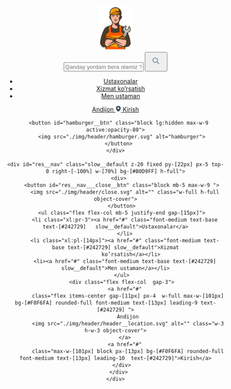 <header class="py-[14px]">
    <div class="max-w-[1384px] mx-auto px-5 flex justify-between items-center">
      <div class="flex items-center gap-7">
        <div class="flex items-center gap-28 w-full">
          <a href="index.html"><img class="max-w-10 w-full" src="./img/header/header__logo.svg" alt="logo"></a>
          <div class="py-1 px-4 lg:flex hidden items-center max-w-[320px] w-full bg-[#F0F6FA] rounded-full ">
            <input
              class="placeholder:text-[#7B92A4] max-w-[340px] w-full text-[#7B92A4] font-medium text-base  bg-transparent outline-none border-none placeholder:text-base placeholder:font-medium"
              placeholder="Qanday yordam bera olamiz ?" type="text">
            <button class="cursor-pointer transition-all active:opacity-70">
              <svg width="36" height="36" viewBox="0 0 36 36" fill="none" xmlns="http://www.w3.org/2000/svg">
                <path fill-rule="evenodd" clip-rule="evenodd"
                  d="M21.01 19.5381C21.918 18.2608 22.3129 16.689 22.1167 15.1342C21.9204 13.5794 21.1472 12.1551 19.9503 11.1435C18.7534 10.1319 17.2201 9.60689 15.6543 9.67247C14.0886 9.73805 12.6046 10.3894 11.4965 11.4976C10.3883 12.6057 9.73694 14.0897 9.67136 15.6555C9.60578 17.2212 10.1308 18.7545 11.1424 19.9514C12.154 21.1483 13.5783 21.9215 15.1331 22.1178C16.6879 22.3141 18.2597 21.9191 19.537 21.0111C19.5429 21.0169 19.5489 21.0226 19.555 21.0281L23.61 25.0831C23.7057 25.1845 23.8207 25.2656 23.9483 25.3217C24.0758 25.3778 24.2134 25.4077 24.3527 25.4097C24.4921 25.4117 24.6304 25.3858 24.7595 25.3333C24.8887 25.2809 25.006 25.2032 25.1045 25.1046C25.2031 25.0061 25.2808 24.8888 25.3332 24.7596C25.3856 24.6305 25.4116 24.4922 25.4096 24.3528C25.4076 24.2135 25.3777 24.0759 25.3216 23.9484C25.2655 23.8208 25.1843 23.7058 25.083 23.6101L21.028 19.5551C21.0224 19.5494 21.0157 19.5437 21.01 19.5381ZM15.916 20.2131C16.4857 20.2218 17.0515 20.1171 17.5804 19.9051C18.1093 19.6931 18.5907 19.378 18.9967 18.9781C19.4027 18.5783 19.7251 18.1017 19.9452 17.5761C20.1652 17.0505 20.2785 16.4864 20.2785 15.9166C20.2785 15.3468 20.1652 14.7827 19.9452 14.2571C19.7251 13.7315 19.4027 13.2549 18.9967 12.8551C18.5907 12.4553 18.1093 12.1402 17.5804 11.9281C17.0515 11.7161 16.4857 11.6114 15.916 11.6201C14.7878 11.6373 13.7117 12.0976 12.92 12.9014C12.1283 13.7053 11.6845 14.7883 11.6845 15.9166C11.6845 17.0449 12.1283 18.1279 12.92 18.9318C13.7117 19.7357 14.7878 20.1959 15.916 20.2131Z"
                  fill="#7B92A4" />
              </svg>
            </button>
          </div>
        </div>
        <ul class="lg:flex items-center hidden gap-5">
          <li><a class="text-[#7B92A4] font-medium text-base hover:opacity-70 transition-all" href="#">Ustaxonalar</a></li>
          <li><a class="text-[#7B92A4] font-medium text-base hover:opacity-70 transition-all" href="#">Xizmat ko’rsatish</a></li>
          <li><a class="text-[#7B92A4] font-medium text-base hover:opacity-70 transition-all" href="#">Men ustaman</a></li>
        </ul>
      </div>
      <div class="md:flex hidden items-center gap-6">
        <a class="text-[#242729] inline-flex items-center gap-3 font-medium text-sm leading-9 px-4 rounded-full bg-[#F0F6FA] hover:shadow-lg transition-all active:shadow-none active:scale-95 hover:scale-105"
          href="#">
          Andijon
          <span>
            <svg class="flex" width="13" height="14" viewBox="0 0 13 14" fill="none" xmlns="http://www.w3.org/2000/svg">
              <g clip-path="url(#clip0_26_5)">
                <path
                  d="M6.5 0.522949C5.06672 0.524526 3.69259 1.09456 2.67905 2.10799C1.66552 3.12142 1.09535 4.4955 1.09363 5.92878C1.09363 7.32087 2.17154 9.49945 4.29759 12.4039C4.55069 12.7506 4.88208 13.0327 5.26479 13.2271C5.6475 13.4216 6.07072 13.523 6.5 13.523C6.92929 13.523 7.35251 13.4216 7.73522 13.2271C8.11793 13.0327 8.44932 12.7506 8.70242 12.4039C10.8285 9.49945 11.9064 7.32087 11.9064 5.92878C11.9047 4.4955 11.3345 3.12142 10.321 2.10799C9.30742 1.09456 7.93329 0.524526 6.5 0.522949ZM6.5 8.08353C6.07148 8.08353 5.65257 7.95646 5.29627 7.71838C4.93996 7.48031 4.66225 7.14192 4.49826 6.74601C4.33427 6.35011 4.29137 5.91446 4.37497 5.49417C4.45857 5.07388 4.66492 4.68782 4.96794 4.3848C5.27095 4.08179 5.65702 3.87543 6.07731 3.79183C6.4976 3.70823 6.93324 3.75114 7.32915 3.91513C7.72506 4.07912 8.06344 4.35682 8.30152 4.71313C8.5396 5.06944 8.66667 5.48834 8.66667 5.91687C8.66667 6.4915 8.4384 7.0426 8.03207 7.44893C7.62574 7.85526 7.07464 8.08353 6.5 8.08353Z"
                  fill="#374957" />
              </g>
              <defs>
                <clipPath id="clip0_26_5">
                  <rect width="13" height="13" fill="white" transform="translate(0 0.5)" />
                </clipPath>
              </defs>
            </svg>
          </span>
        </a>
        <a class="text-[#242729] font-medium text-sm leading-9 px-4 rounded-full bg-[#F0F6FA] hover:shadow-lg transition-all active:shadow-none active:scale-95 hover:scale-105"
          href="#">Kirish</a>
      </div>

      <button id="hamburger__btn" class="block lg:hidden max-w-9 active:opacity-80">
        <img src="./img/header/hamburger.svg" alt="hamburger">
      </button>
    </div>

    <div id="res__nav" class="slow__default z-20 fixed py-[22px] px-5 top-0 right-[-100%] w-[70%] bg-[#B0D9FF] h-full">
      <div>
        <button id="res__nav___close__btn" class="block mb-5 max-w-9 ">
          <img src="./img/header/close.svg" alt="" class="w-full h-full object-cover">
        </button>
        <ul class="flex flex-col mb-5 justify-end gap-[15px]">
          <li class="xl:pr-3"><a href="#" class="font-medium text-base text-[#242729]   slow__default">Ustaxonalar</a>
          </li>
          <li class="xl:pl-[14px]"><a href="#" class="font-medium text-base text-[#242729] slow__default">Xizmat
              ko’rsatish</a></li>
          <li><a href="#" class="font-medium text-base text-[#242729] slow__default">Men ustaman</a></li>
        </ul>
        <div class="flex flex-col  gap-3">
          <a href="#"
            class="flex items-center gap-[11px] px-4  w-full max-w-[101px] bg-[#F0F6FA] rounded-full font-medium text-[13px] leading-9 text-[#242729] ">
            Andijon
            <img src="./img/header/header__location.svg" alt="" class="w-3 h-w-3 object-cover">
          </a>
          <a href="#"
            class="max-w-[101px] block px-[13px] bg-[#F0F6FA] rounded-full font-medium text-[13px] leading-10  text-[#242729]">Kirish</a>
        </div>
      </div>
    </div>
  </header>